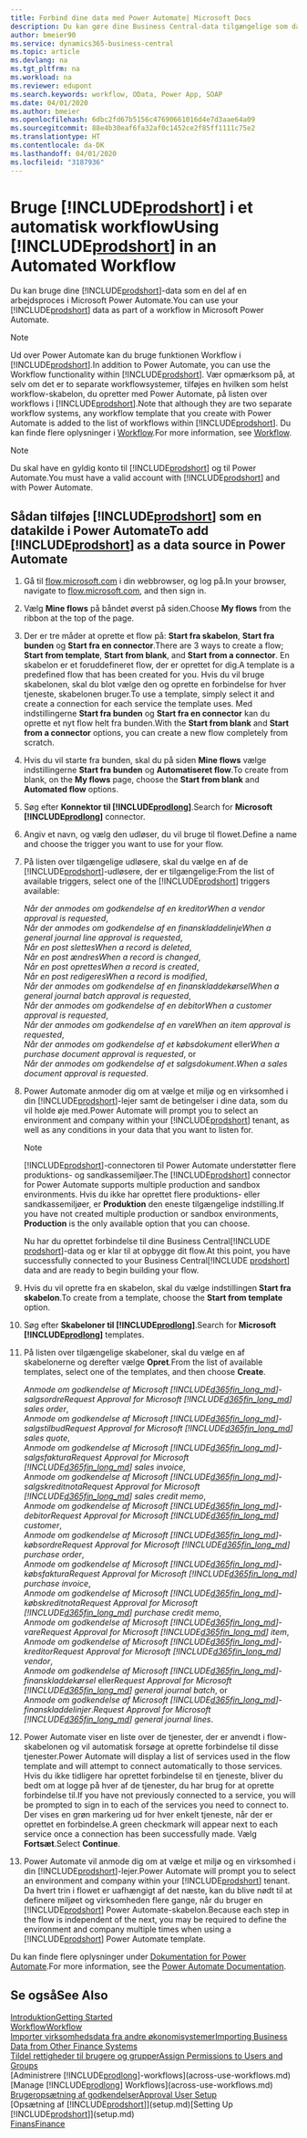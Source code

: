 ```yaml
---
title: Forbind dine data med Power Automate| Microsoft Docs
description: Du kan gøre dine Business Central-data tilgængelige som datakilde og angive en OData URL-adresse til dine webtjenester for at oprette et automatiseret workflow.
author: bmeier90
ms.service: dynamics365-business-central
ms.topic: article
ms.devlang: na
ms.tgt_pltfrm: na
ms.workload: na
ms.reviewer: edupont
ms.search.keywords: workflow, OData, Power App, SOAP
ms.date: 04/01/2020
ms.author: bmeier
ms.openlocfilehash: 6dbc2fd67b5156c47690661016d4e7d3aae64a09
ms.sourcegitcommit: 88e4b30eaf6fa32af0c1452ce2f85ff1111c75e2
ms.translationtype: HT
ms.contentlocale: da-DK
ms.lasthandoff: 04/01/2020
ms.locfileid: "3187936"
---
```

# <a name="using-prodshort-in-an-automated-workflow"></a><span data-ttu-id="8c79b-103">Bruge [!INCLUDE[prodshort](includes/prodshort.md)] i et automatisk workflow</span><span class="sxs-lookup"><span data-stu-id="8c79b-103">Using [!INCLUDE[prodshort](includes/prodshort.md)] in an Automated Workflow</span></span>

<span data-ttu-id="8c79b-104">Du kan bruge dine [!INCLUDE[prodshort](includes/prodshort.md)]-data som en del af en arbejdsproces i Microsoft Power Automate.</span><span class="sxs-lookup"><span data-stu-id="8c79b-104">You can use your [!INCLUDE[prodshort](includes/prodshort.md)] data as part of a workflow in Microsoft Power Automate.</span></span>

> [!NOTE]
> <span data-ttu-id="8c79b-105">Ud over Power Automate kan du bruge funktionen Workflow i [!INCLUDE[prodshort](includes/prodshort.md)].</span><span class="sxs-lookup"><span data-stu-id="8c79b-105">In addition to Power Automate, you can use the Workflow functionality within [!INCLUDE[prodshort](includes/prodshort.md)].</span></span> <span data-ttu-id="8c79b-106">Vær opmærksom på, at selv om det er to separate workflowsystemer, tilføjes en hvilken som helst workflow-skabelon, du opretter med Power Automate, på listen over workflows i [!INCLUDE[prodshort](includes/prodshort.md)].</span><span class="sxs-lookup"><span data-stu-id="8c79b-106">Note that although they are two separate workflow systems, any workflow template that you create with Power Automate is added to the list of workflows  within [!INCLUDE[prodshort](includes/prodshort.md)].</span></span> <span data-ttu-id="8c79b-107">Du kan finde flere oplysninger i [Workflow](across-workflow.md).</span><span class="sxs-lookup"><span data-stu-id="8c79b-107">For more information, see [Workflow](across-workflow.md).</span></span>  

> [!NOTE]  
> <span data-ttu-id="8c79b-108">Du skal have en gyldig konto til [!INCLUDE[prodshort](includes/prodshort.md)] og til Power Automate.</span><span class="sxs-lookup"><span data-stu-id="8c79b-108">You must have a valid account with [!INCLUDE[prodshort](includes/prodshort.md)] and with Power Automate.</span></span>  

## <a name="to-add-prodshort-as-a-data-source-in-power-automate"></a><span data-ttu-id="8c79b-109">Sådan tilføjes [!INCLUDE[prodshort](includes/prodshort.md)] som en datakilde i Power Automate</span><span class="sxs-lookup"><span data-stu-id="8c79b-109">To add [!INCLUDE[prodshort](includes/prodshort.md)] as a data source in Power Automate</span></span>

1. <span data-ttu-id="8c79b-110">Gå til [flow.microsoft.com](https://flow.microsoft.com) i din webbrowser, og log på.</span><span class="sxs-lookup"><span data-stu-id="8c79b-110">In your browser, navigate to [flow.microsoft.com](https://flow.microsoft.com), and then sign in.</span></span>
2. <span data-ttu-id="8c79b-111">Vælg **Mine flows** på båndet øverst på siden.</span><span class="sxs-lookup"><span data-stu-id="8c79b-111">Choose **My flows** from the ribbon at the top of the page.</span></span>
3. <span data-ttu-id="8c79b-112">Der er tre måder at oprette et flow på: **Start fra skabelon**, **Start fra bunden** og **Start fra en connector**.</span><span class="sxs-lookup"><span data-stu-id="8c79b-112">There are 3 ways to create a flow; **Start from template**, **Start from blank**, and **Start from a connector**.</span></span> <span data-ttu-id="8c79b-113">En skabelon er et foruddefineret flow, der er oprettet for dig.</span><span class="sxs-lookup"><span data-stu-id="8c79b-113">A template is a predefined flow that has been created for you.</span></span> <span data-ttu-id="8c79b-114">Hvis du vil bruge skabelonen, skal du blot vælge den og oprette en forbindelse for hver tjeneste, skabelonen bruger.</span><span class="sxs-lookup"><span data-stu-id="8c79b-114">To use a template, simply select it and create a connection for each service the template uses.</span></span> <span data-ttu-id="8c79b-115">Med indstillingerne **Start fra bunden** og **Start fra en connector** kan du oprette et nyt flow helt fra bunden.</span><span class="sxs-lookup"><span data-stu-id="8c79b-115">With the **Start from blank** and **Start from a connector** options, you can create a new flow completely from scratch.</span></span>
4. <span data-ttu-id="8c79b-116">Hvis du vil starte fra bunden, skal du på siden **Mine flows** vælge indstillingerne **Start fra bunden** og **Automatiseret flow**.</span><span class="sxs-lookup"><span data-stu-id="8c79b-116">To create from blank, on the **My flows** page, choose the **Start from blank** and **Automated flow** options.</span></span>
5. <span data-ttu-id="8c79b-117">Søg efter **Konnektor til [!INCLUDE[prodlong](includes/prodlong.md)]**.</span><span class="sxs-lookup"><span data-stu-id="8c79b-117">Search for **Microsoft [!INCLUDE[prodlong](includes/prodlong.md)]** connector.</span></span>
6. <span data-ttu-id="8c79b-118">Angiv et navn, og vælg den udløser, du vil bruge til flowet.</span><span class="sxs-lookup"><span data-stu-id="8c79b-118">Define a name and choose the trigger you want to use for your flow.</span></span>
7. <span data-ttu-id="8c79b-119">På listen over tilgængelige udløsere, skal du vælge en af de [!INCLUDE[prodshort](includes/prodshort.md)]-udløsere, der er tilgængelige:</span><span class="sxs-lookup"><span data-stu-id="8c79b-119">From the list of available triggers, select one of the [!INCLUDE[prodshort](includes/prodshort.md)] triggers available:</span></span>  

    <span data-ttu-id="8c79b-120">*Når der anmodes om godkendelse af en kreditor*</span><span class="sxs-lookup"><span data-stu-id="8c79b-120">*When a vendor approval is requested*,</span></span>  
    <span data-ttu-id="8c79b-121">*Når der anmodes om godkendelse af en finanskladdelinje*</span><span class="sxs-lookup"><span data-stu-id="8c79b-121">*When a general journal line approval is requested*,</span></span>  
    <span data-ttu-id="8c79b-122">*Når en post slettes*</span><span class="sxs-lookup"><span data-stu-id="8c79b-122">*When a record is deleted*,</span></span>  
    <span data-ttu-id="8c79b-123">*Når en post ændres*</span><span class="sxs-lookup"><span data-stu-id="8c79b-123">*When a record is changed*,</span></span>  
    <span data-ttu-id="8c79b-124">*Når en post oprettes*</span><span class="sxs-lookup"><span data-stu-id="8c79b-124">*When a record is created*,</span></span>  
    <span data-ttu-id="8c79b-125">*Når en post redigeres*</span><span class="sxs-lookup"><span data-stu-id="8c79b-125">*When a record is modified*,</span></span>  
    <span data-ttu-id="8c79b-126">*Når der anmodes om godkendelse af en finanskladdekørsel*</span><span class="sxs-lookup"><span data-stu-id="8c79b-126">*When a general journal batch approval is requested*,</span></span>  
    <span data-ttu-id="8c79b-127">*Når der anmodes om godkendelse af en debitor*</span><span class="sxs-lookup"><span data-stu-id="8c79b-127">*When a customer approval is requested*,</span></span>  
    <span data-ttu-id="8c79b-128">*Når der anmodes om godkendelse af en vare*</span><span class="sxs-lookup"><span data-stu-id="8c79b-128">*When an item approval is requested*,</span></span>  
    <span data-ttu-id="8c79b-129">*Når der anmodes om godkendelse af et købsdokument* eller</span><span class="sxs-lookup"><span data-stu-id="8c79b-129">*When a purchase document approval is requested*, or</span></span>  
    <span data-ttu-id="8c79b-130">*Når der anmodes om godkendelse af et salgsdokument*.</span><span class="sxs-lookup"><span data-stu-id="8c79b-130">*When a sales document approval is requested*.</span></span>

8. <span data-ttu-id="8c79b-131">Power Automate anmoder dig om at vælge et miljø og en virksomhed i din [!INCLUDE[prodshort](includes/prodshort.md)]-lejer samt de betingelser i dine data, som du vil holde øje med.</span><span class="sxs-lookup"><span data-stu-id="8c79b-131">Power Automate will prompt you to select an environment and company within your [!INCLUDE[prodshort](includes/prodshort.md)] tenant, as well as any conditions in your data that you want to listen for.</span></span>

    > [!NOTE]
    > <span data-ttu-id="8c79b-132">[!INCLUDE[prodshort](includes/prodshort.md)]-connectoren til Power Automate understøtter flere produktions- og sandkassemiljøer.</span><span class="sxs-lookup"><span data-stu-id="8c79b-132">The [!INCLUDE[prodshort](includes/prodshort.md)] connector for Power Automate supports multiple production and sandbox environments.</span></span> <span data-ttu-id="8c79b-133">Hvis du ikke har oprettet flere produktions- eller sandkassemiljøer, er **Produktion** den eneste tilgængelige indstilling.</span><span class="sxs-lookup"><span data-stu-id="8c79b-133">If you have not created multiple production or sandbox environments, **Production** is the only available option that you can choose.</span></span>  

    <span data-ttu-id="8c79b-134">Nu har du oprettet forbindelse til dine Business Central[!INCLUDE [prodshort](includes/prodshort.md)]-data og er klar til at opbygge dit flow.</span><span class="sxs-lookup"><span data-stu-id="8c79b-134">At this point, you have successfully connected to your Business Central[!INCLUDE [prodshort](includes/prodshort.md)] data and are ready to begin building your flow.</span></span>

9. <span data-ttu-id="8c79b-135">Hvis du vil oprette fra en skabelon, skal du vælge indstillingen **Start fra skabelon**.</span><span class="sxs-lookup"><span data-stu-id="8c79b-135">To create from a template, choose the **Start from template** option.</span></span>
10. <span data-ttu-id="8c79b-136">Søg efter **Skabeloner til [!INCLUDE[prodlong](includes/prodlong.md)]**.</span><span class="sxs-lookup"><span data-stu-id="8c79b-136">Search for **Microsoft [!INCLUDE[prodlong](includes/prodlong.md)]** templates.</span></span>
11. <span data-ttu-id="8c79b-137">På listen over tilgængelige skabeloner, skal du vælge en af skabelonerne og derefter vælge **Opret**.</span><span class="sxs-lookup"><span data-stu-id="8c79b-137">From the list of available templates, select one of the templates, and then choose **Create**.</span></span>  

    <span data-ttu-id="8c79b-138">*Anmode om godkendelse af Microsoft [!INCLUDE[d365fin_long_md](includes/d365fin_long_md.md)]-salgsordre*</span><span class="sxs-lookup"><span data-stu-id="8c79b-138">*Request Approval for Microsoft [!INCLUDE[d365fin_long_md](includes/d365fin_long_md.md)] sales order*,</span></span>  
    <span data-ttu-id="8c79b-139">*Anmode om godkendelse af Microsoft [!INCLUDE[d365fin_long_md](includes/d365fin_long_md.md)]-salgstilbud*</span><span class="sxs-lookup"><span data-stu-id="8c79b-139">*Request Approval for Microsoft [!INCLUDE[d365fin_long_md](includes/d365fin_long_md.md)] sales quote*,</span></span>  
    <span data-ttu-id="8c79b-140">*Anmode om godkendelse af Microsoft [!INCLUDE[d365fin_long_md](includes/d365fin_long_md.md)]-salgsfaktura*</span><span class="sxs-lookup"><span data-stu-id="8c79b-140">*Request Approval for Microsoft [!INCLUDE[d365fin_long_md](includes/d365fin_long_md.md)] sales invoice*,</span></span>  
    <span data-ttu-id="8c79b-141">*Anmode om godkendelse af Microsoft [!INCLUDE[d365fin_long_md](includes/d365fin_long_md.md)]-salgskreditnota*</span><span class="sxs-lookup"><span data-stu-id="8c79b-141">*Request Approval for Microsoft [!INCLUDE[d365fin_long_md](includes/d365fin_long_md.md)] sales credit memo*,</span></span>  
    <span data-ttu-id="8c79b-142">*Anmode om godkendelse af Microsoft [!INCLUDE[d365fin_long_md](includes/d365fin_long_md.md)]-debitor*</span><span class="sxs-lookup"><span data-stu-id="8c79b-142">*Request Approval for Microsoft [!INCLUDE[d365fin_long_md](includes/d365fin_long_md.md)] customer*,</span></span>  
    <span data-ttu-id="8c79b-143">*Anmode om godkendelse af Microsoft [!INCLUDE[d365fin_long_md](includes/d365fin_long_md.md)]-købsordre*</span><span class="sxs-lookup"><span data-stu-id="8c79b-143">*Request Approval for Microsoft [!INCLUDE[d365fin_long_md](includes/d365fin_long_md.md)] purchase order*,</span></span>  
    <span data-ttu-id="8c79b-144">*Anmode om godkendelse af Microsoft [!INCLUDE[d365fin_long_md](includes/d365fin_long_md.md)]-købsfaktura*</span><span class="sxs-lookup"><span data-stu-id="8c79b-144">*Request Approval for Microsoft [!INCLUDE[d365fin_long_md](includes/d365fin_long_md.md)] purchase invoice*,</span></span>  
    <span data-ttu-id="8c79b-145">*Anmode om godkendelse af Microsoft [!INCLUDE[d365fin_long_md](includes/d365fin_long_md.md)]-købskreditnota*</span><span class="sxs-lookup"><span data-stu-id="8c79b-145">*Request Approval for Microsoft [!INCLUDE[d365fin_long_md](includes/d365fin_long_md.md)] purchase credit memo*,</span></span>  
    <span data-ttu-id="8c79b-146">*Anmode om godkendelse af Microsoft [!INCLUDE[d365fin_long_md](includes/d365fin_long_md.md)]-vare*</span><span class="sxs-lookup"><span data-stu-id="8c79b-146">*Request Approval for Microsoft [!INCLUDE[d365fin_long_md](includes/d365fin_long_md.md)] item*,</span></span>  
    <span data-ttu-id="8c79b-147">*Anmode om godkendelse af Microsoft [!INCLUDE[d365fin_long_md](includes/d365fin_long_md.md)]-kreditor*</span><span class="sxs-lookup"><span data-stu-id="8c79b-147">*Request Approval for Microsoft [!INCLUDE[d365fin_long_md](includes/d365fin_long_md.md)] vendor*,</span></span>  
    <span data-ttu-id="8c79b-148">*Anmode om godkendelse af Microsoft [!INCLUDE[d365fin_long_md](includes/d365fin_long_md.md)]-finanskladdekørsel* eller</span><span class="sxs-lookup"><span data-stu-id="8c79b-148">*Request Approval for Microsoft [!INCLUDE[d365fin_long_md](includes/d365fin_long_md.md)] general journal batch*, or</span></span>    
    <span data-ttu-id="8c79b-149">*Anmode om godkendelse af Microsoft [!INCLUDE[d365fin_long_md](includes/d365fin_long_md.md)]-finanskladdelinjer*.</span><span class="sxs-lookup"><span data-stu-id="8c79b-149">*Request Approval for Microsoft [!INCLUDE[d365fin_long_md](includes/d365fin_long_md.md)] general journal lines*.</span></span>  
12. <span data-ttu-id="8c79b-150">Power Automate viser en liste over de tjenester, der er anvendt i flow-skabelonen og vil automatisk forsøge at oprette forbindelse til disse tjenester.</span><span class="sxs-lookup"><span data-stu-id="8c79b-150">Power Automate will display a list of services used in the flow template and will attempt to connect automatically to those services.</span></span> <span data-ttu-id="8c79b-151">Hvis du ikke tidligere har oprettet forbindelse til en tjeneste, bliver du bedt om at logge på hver af de tjenester, du har brug for at oprette forbindelse til.</span><span class="sxs-lookup"><span data-stu-id="8c79b-151">If you have not previously connected to a service, you will be prompted to sign in to each of the services you need to connect to.</span></span> <span data-ttu-id="8c79b-152">Der vises en grøn markering ud for hver enkelt tjeneste, når der er oprettet en forbindelse.</span><span class="sxs-lookup"><span data-stu-id="8c79b-152">A green checkmark will appear next to each service once a connection has been successfully made.</span></span> <span data-ttu-id="8c79b-153">Vælg **Fortsæt**.</span><span class="sxs-lookup"><span data-stu-id="8c79b-153">Select **Continue**.</span></span>
13. <span data-ttu-id="8c79b-154">Power Automate vil anmode dig om at vælge et miljø og en virksomhed i din [!INCLUDE[prodshort](includes/prodshort.md)]-lejer.</span><span class="sxs-lookup"><span data-stu-id="8c79b-154">Power Automate will prompt you to select an environment and company within your [!INCLUDE[prodshort](includes/prodshort.md)] tenant.</span></span> <span data-ttu-id="8c79b-155">Da hvert trin i flowet er uafhængigt af det næste, kan du blive nødt til at definere miljøet og virksomheden flere gange, når du bruger en [!INCLUDE[prodshort](includes/prodshort.md)] Power Automate-skabelon.</span><span class="sxs-lookup"><span data-stu-id="8c79b-155">Because each step in the flow is independent of the next, you may be required to define the environment and company multiple times when using a [!INCLUDE[prodshort](includes/prodshort.md)] Power Automate template.</span></span>

<span data-ttu-id="8c79b-156">Du kan finde flere oplysninger under [Dokumentation for Power Automate](/power-automate/getting-started).</span><span class="sxs-lookup"><span data-stu-id="8c79b-156">For more information, see the [Power Automate Documentation](/power-automate/getting-started).</span></span>

## <a name="see-also"></a><span data-ttu-id="8c79b-157">Se også</span><span class="sxs-lookup"><span data-stu-id="8c79b-157">See Also</span></span>

[<span data-ttu-id="8c79b-158">Introduktion</span><span class="sxs-lookup"><span data-stu-id="8c79b-158">Getting Started</span></span>](product-get-started.md)  
[<span data-ttu-id="8c79b-159">Workflow</span><span class="sxs-lookup"><span data-stu-id="8c79b-159">Workflow</span></span>](across-workflow.md)  
[<span data-ttu-id="8c79b-160">Importer virksomhedsdata fra andre økonomisystemer</span><span class="sxs-lookup"><span data-stu-id="8c79b-160">Importing Business Data from Other Finance Systems</span></span>](across-import-data-configuration-packages.md)  
[<span data-ttu-id="8c79b-161">Tildel rettigheder til brugere og grupper</span><span class="sxs-lookup"><span data-stu-id="8c79b-161">Assign Permissions to Users and Groups</span></span>](ui-define-granular-permissions.md)  
<span data-ttu-id="8c79b-162">[Administrere [!INCLUDE[prodlong](includes/prodlong.md)]-workflows](across-use-workflows.md)</span><span class="sxs-lookup"><span data-stu-id="8c79b-162">[Manage [!INCLUDE[prodlong](includes/prodlong.md)] Workflows](across-use-workflows.md)</span></span>  
[<span data-ttu-id="8c79b-163">Brugeropsætning af godkendelser</span><span class="sxs-lookup"><span data-stu-id="8c79b-163">Approval User Setup</span></span>](across-how-to-set-up-approval-users.md)  
<span data-ttu-id="8c79b-164">[Opsætning af [!INCLUDE[prodshort](includes/prodshort.md)]](setup.md)</span><span class="sxs-lookup"><span data-stu-id="8c79b-164">[Setting Up [!INCLUDE[prodshort](includes/prodshort.md)]](setup.md)</span></span>  
[<span data-ttu-id="8c79b-165">Finans</span><span class="sxs-lookup"><span data-stu-id="8c79b-165">Finance</span></span>](finance.md)  
